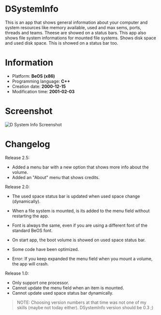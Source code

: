 # DSystemInfo #

This is an app that shows general information about your computer and system resources like memory available, used and max sems, ports, threads and teams. Theese are showed on a status bars. This app also shows file system informations for mounted file systems. Shows disk space and used disk space. This is showed on a status bar too.

# Information #

 - Platform: __BeOS (x86)__
 - Programming language: __C++__
 - Creation date: __2000-12-15__
 - Modification time: __2001-02-03__

# Screenshot #

![D System Info Screenshot](https://raw.github.com/diegolagoglez/DSystemInfo/master/art/dsysteminfo.jpg "D System Info Screenshot")

# Changelog #

Release 2.5:
 - Added a menu bar with a new option that shows more info about the volume.
 - Added an "About" menu that shows credits.

Release 2.0:
 - The used space status bar is updated when used space change (dynamically).
 - When a file system is mounted, is its added to the menu field without restarting the app.
 - Font is always the same, even if you are using a different font of the standard BeOS font.
 - On start app, the boot volume is showed on used space status bar.
 - Some code have been optimized.

 - Error: If you keep expanded the menu field when you mount a volume, the app will crash.

Release 1.0:
 - Only support one processor.
 - Cannot update the menu field when an item is mounted.
 - Cannot update used space status bar dynamically.

> NOTE: Choosing version numbers at that time was not one of my skills (maybe not today either). DSystemInfo version should be 0.3 ;)
